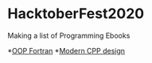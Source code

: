 # HacktoberFest2020
Making a list of Programming Ebooks

*[OOP Fortran](http://library.lol/main/2D996A202FDD840E79A791A4EB854432)
*[Modern CPP design](http://gen.lib.rus.ec/book/index.php?md5=9D2428FD8E7F91BD6801DA7E3DA62DB5)

